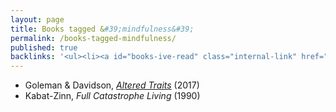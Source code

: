 ```yaml
---
layout: page
title: Books tagged &#39;mindfulness&#39;
permalink: /books-tagged-mindfulness/
published: true
backlinks: '<ul><li><a id="books-ive-read" class="internal-link" href="/books-ive-read/">Books I&#39;ve read</a></li></ul>'
---
```


* Goleman & Davidson, _<a id="goleman-and-davidson-altered-traits" class="internal-link" href="/goleman-and-davidson-altered-traits/">Altered Traits</a>_ (2017) 
* Kabat-Zinn, _Full Catastrophe Living_ (1990) 
